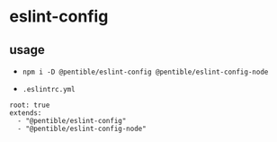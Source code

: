 # eslint-config

## usage

-   `npm i -D @pentible/eslint-config @pentible/eslint-config-node`

-   `.eslintrc.yml`

```
root: true
extends:
  - "@pentible/eslint-config"
  - "@pentible/eslint-config-node"
```
